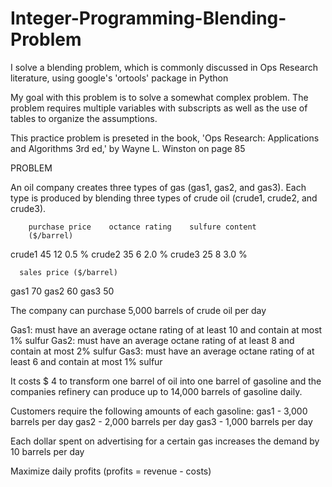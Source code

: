 # Integer-Programming-Blending-Problem
I solve a blending problem, which is commonly discussed in Ops Research literature, using google's 'ortools' package in Python

My goal with this problem is to solve a somewhat complex problem.  The problem requires multiple variables with subscripts as well as the use of tables to organize the assumptions. 

This practice problem is preseted in the book, 'Ops Research: Applications and Algorithms 3rd ed,' by Wayne L. Winston on page 85

PROBLEM

An oil company creates three types of gas (gas1, gas2, and gas3).  Each type is
produced by blending three types of crude oil (crude1, crude2, and crude3).  

        purchase price    octance rating    sulfure content   
        ($/barrel)     
crude1  45                12                 0.5 %
crude2  35                6                  2.0 %
crude3  25                8                  3.0 %

      sales price ($/barrel)
gas1  70
gas2  60 
gas3  50 

The company can purchase 5,000 barrels of crude oil per day

Gas1: must have an average octane rating of at least 10 and contain at most 1% sulfur 
Gas2: must have an average octane rating of at least 8 and contain at most 2% sulfur
Gas3: must have an average octane rating of at least 6 and contain at most 1% sulfur

It costs $ 4 to transform one barrel of oil into one barrel of gasoline and the companies
refinery can produce up to 14,000 barrels of gasoline daily.

Customers require the following amounts of each gasoline:
gas1 - 3,000 barrels per day
gas2 - 2,000 barrels per day
gas3 - 1,000 barrels per day

Each dollar spent on advertising for a certain gas increases the demand by 10 barrels per day

Maximize daily profits (profits = revenue - costs)

